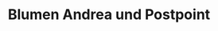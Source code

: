 ---
title: "Blumen Andrea und Postpoint"
url: /gehofen/blumen-andrea-und-postpoint/
shop: Blumen
---